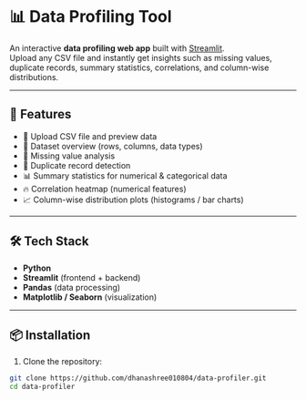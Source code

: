 # 📊 Data Profiling Tool  

An interactive **data profiling web app** built with [Streamlit](https://streamlit.io/).  
Upload any CSV file and instantly get insights such as missing values, duplicate records, summary statistics, correlations, and column-wise distributions.  

---

## 🚀 Features  
- 📂 Upload CSV file and preview data  
- 📏 Dataset overview (rows, columns, data types)  
- 🚨 Missing value analysis  
- 📌 Duplicate record detection  
- 📊 Summary statistics for numerical & categorical data  
- 🔥 Correlation heatmap (numerical features)  
- 📈 Column-wise distribution plots (histograms / bar charts)  

---

## 🛠️ Tech Stack  
- **Python**  
- **Streamlit** (frontend + backend)  
- **Pandas** (data processing)  
- **Matplotlib / Seaborn** (visualization)  

---

## 📦 Installation  

1. Clone the repository:  
```bash
git clone https://github.com/dhanashree010804/data-profiler.git
cd data-profiler
